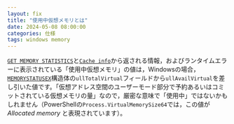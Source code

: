 ```yaml
---
layout: fix
title: "使用中仮想メモリとは"
date: 2024-05-08 08:00:00
categories: 仕様
tags: windows memory
---
```


[`GET MEMORY STATISTICS`](https://doc.4d.com/4Dv20/4D/20.3/GET-MEMORY-STATISTICS.301-6866698.ja.html)と[`Cache info`](https://doc.4d.com/4Dv20/4D/20.3/Cache-info.301-6866695.ja.html)から返される情報，およびランタイムエラーに表示されている「使用中仮想メモリ」の値は，Windowsの場合，[`MEMORYSTATUSEX`](https://learn.microsoft.com/en-us/windows/win32/api/sysinfoapi/ns-sysinfoapi-memorystatusex)構造体の`ullTotalVirtual`フィールドから`ullAvailVirtual`を差し引いた値です。「仮想アドレス空間のユーザーモード部分で予約あるいはコミットされている仮想メモリの量」なので，厳密な意味で「使用中」ではないかもしれません（PowerShellの`Process.VirtualMemorySize64`では，この値が*Allocated memory* と表現されています）。
